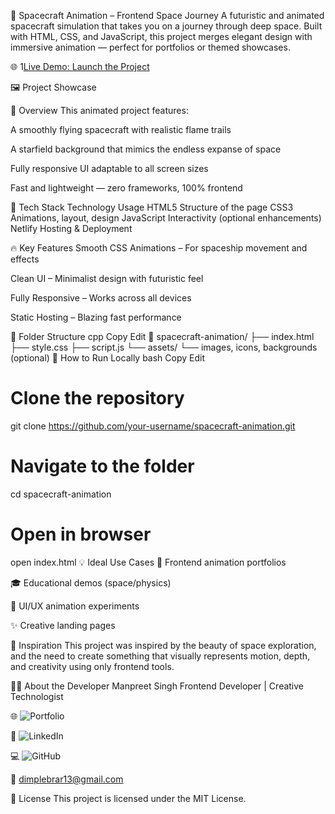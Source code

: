🚀 Spacecraft Animation – Frontend Space Journey
A futuristic and animated spacecraft simulation that takes you on a journey through deep space. Built with HTML, CSS, and JavaScript, this project merges elegant design with immersive animation — perfect for portfolios or themed showcases.

🌐 1[Live Demo: Launch the Project ](https://animated-hummingbird-60eacc.netlify.app/)

🖼️ Project Showcase


🌌 Overview
This animated project features:

A smoothly flying spacecraft with realistic flame trails

A starfield background that mimics the endless expanse of space

Fully responsive UI adaptable to all screen sizes

Fast and lightweight — zero frameworks, 100% frontend

🧰 Tech Stack
Technology	Usage
HTML5	Structure of the page
CSS3	Animations, layout, design
JavaScript	Interactivity (optional enhancements)
Netlify	Hosting & Deployment

🔥 Key Features
Smooth CSS Animations – For spaceship movement and effects

Clean UI – Minimalist design with futuristic feel

Fully Responsive – Works across all devices

Static Hosting – Blazing fast performance

📂 Folder Structure
cpp
Copy
Edit
📁 spacecraft-animation/
├── index.html
├── style.css
├── script.js
└── assets/
    └── images, icons, backgrounds (optional)
🚀 How to Run Locally
bash
Copy
Edit
# Clone the repository
git clone https://github.com/your-username/spacecraft-animation.git

# Navigate to the folder
cd spacecraft-animation

# Open in browser
open index.html
💡 Ideal Use Cases
🚀 Frontend animation portfolios

🎓 Educational demos (space/physics)

🎨 UI/UX animation experiments

✨ Creative landing pages

🧠 Inspiration
This project was inspired by the beauty of space exploration, and the need to create something that visually represents motion, depth, and creativity using only frontend tools.

👨‍🚀 About the Developer
Manpreet Singh
Frontend Developer | Creative Technologist

🌐 ![Portfolio](https://manpreet1singh2.github.io/portfolio1/)

💼 ![LinkedIn](https://www.linkedin.com/in/manpreet-singh-84750627a/)

💻 ![GitHub](https://github.com/manpreet1singh2)

📧 dimplebrar13@gmail.com

📄 License
This project is licensed under the MIT License.
